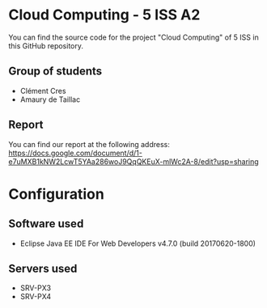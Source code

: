 # Cloud Computing - 5 ISS A2
You can find the source code for the project "Cloud Computing" of 5 ISS in this GitHub repository.

## Group of students
- Clément Cres
- Amaury de Taillac

## Report
You can find our report at the following address: https://docs.google.com/document/d/1-e7uMXB1kNW2LcwT5YAa286woJ9QqQKEuX-mlWc2A-8/edit?usp=sharing 

# Configuration
## Software used
- Eclipse Java EE IDE For Web Developers v4.7.0 (build 20170620-1800)

## Servers used
- SRV-PX3
- SRV-PX4
